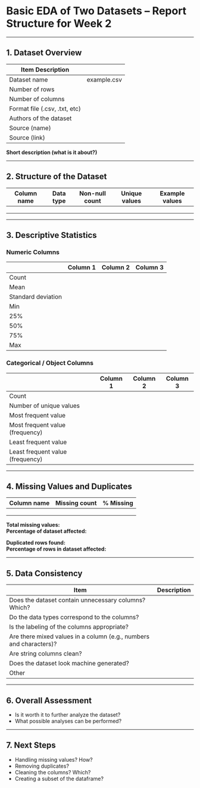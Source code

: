 # Basic EDA of Two Datasets – Report Structure for Week 2

---

## 1. Dataset Overview

| Item Description |   |
|-------------------|---|
| Dataset name |  example.csv |
| Number of rows |   |
| Number of columns |   |
| Format file (.csv, .txt, etc) |   |
| Authors of the dataset |   |
| Source (name) |   |
| Source (link) |   |

**Short description (what is it about?)**

---

## 2. Structure of the Dataset

| Column name | Data type | Non-null count | Unique values | Example values |
|--------------|------------|----------------|----------------|----------------|
|   |   |   |   |   |
|   |   |   |   |   |
|   |   |   |   |   |

---

## 3. Descriptive Statistics

### Numeric Columns

|   | Column 1 | Column 2 | Column 3 |
|---|-----------|-----------|-----------|
| Count |   |   |   |
| Mean |   |   |   |
| Standard deviation |   |   |   |
| Min |   |   |   |
| 25% |   |   |   |
| 50% |   |   |   |
| 75% |   |   |   |
| Max |   |   |   |

### Categorical / Object Columns

|   | Column 1 | Column 2 | Column 3 |
|---|-----------|-----------|-----------|
| Count |   |   |   |
| Number of unique values |   |   |   |
| Most frequent value |   |   |   |
| Most frequent value (frequency) |   |   |   |
| Least frequent value |   |   |   |
| Least frequent value (frequency) |   |   |   |

---

## 4. Missing Values and Duplicates

| Column name | Missing count | % Missing |
|--------------|----------------|------------|
|   |   |   |
|   |   |   |
|   |   |   |

**Total missing values:**  
**Percentage of dataset affected:**  

**Duplicated rows found:**  
**Percentage of rows in dataset affected:**

---

## 5. Data Consistency

| Item | Description |
|------|--------------|
| Does the dataset contain unnecessary columns? Which? |   |
| Do the data types correspond to the columns? |   |
| Is the labeling of the columns appropriate? |   |
| Are there mixed values in a column (e.g., numbers and characters)? |   |
| Are string columns clean? |   |
| Does the dataset look machine generated? |   |
| Other |   |

---

## 6. Overall Assessment

- Is it worth it to further analyze the dataset?  
- What possible analyses can be performed?

---

## 7. Next Steps

- Handling missing values? How?  
- Removing duplicates?  
- Cleaning the columns? Which?  
- Creating a subset of the dataframe?  
